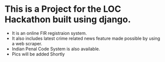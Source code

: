 # This is a Project for the LOC Hackathon built using django.
- It is an online FIR registraion system.
- It also includes latest crime related news feature made possible by using a web scraper.
- Indian Penal Code System is also available.
- Pics will be added Shortly
